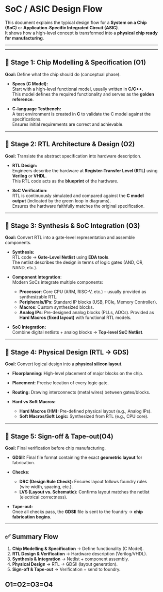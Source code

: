 # SoC / ASIC Design Flow

This document explains the typical design flow for a **System on a Chip (SoC)** or **Application-Specific Integrated Circuit (ASIC)**.  
It shows how a high-level concept is transformed into a **physical chip ready for manufacturing**.

---

---
## 📌 Stage 1: Chip Modelling & Specification (O1)

**Goal:** Define what the chip should do (conceptual phase).

- **Specs (C Model):**  
  Start with a high-level functional model, usually written in **C/C++**.  
  This model defines the required functionality and serves as the **golden reference**.

- **C-language Testbench:**  
  A test environment is created in **C** to validate the C model against the specifications.  
  Ensures initial requirements are correct and achievable.

---

## 📌 Stage 2: RTL Architecture & Design (O2)

**Goal:** Translate the abstract specification into hardware description.

- **RTL Design:**  
  Engineers describe the hardware at **Register-Transfer Level (RTL)** using **Verilog** or **VHDL**.  
  This RTL code acts as the **blueprint** of the hardware.

- **SoC Verification:**  
  RTL is continuously simulated and compared against the **C model output** (indicated by the green loop in diagrams).  
  Ensures the hardware faithfully matches the original specification.

---

## 📌 Stage 3: Synthesis & SoC Integration (O3)

**Goal:** Convert RTL into a gate-level representation and assemble components.

- **Synthesis:**  
  RTL code → **Gate-Level Netlist** using **EDA tools**.  
  The netlist describes the design in terms of logic gates (AND, OR, NAND, etc.).

- **Component Integration:**  
  Modern SoCs integrate multiple components:
  - **Processor**: Core CPU (ARM, RISC-V, etc.) – usually provided as synthesizable RTL.
  - **Peripherals/IPs**: Standard IP blocks (USB, PCIe, Memory Controller).
  - **Macros**: Custom synthesized blocks.
  - **Analog IPs**: Pre-designed analog blocks (PLLs, ADCs). Provided as **Hard Macros (fixed layout)** with functional RTL models.

- **SoC Integration:**  
  Combine digital netlists + analog blocks → **Top-level SoC Netlist**.

---

## 📌 Stage 4: Physical Design (RTL → GDS)

**Goal:** Convert logical design into a **physical silicon layout**.

- **Floorplanning:** High-level placement of major blocks on the chip.  
- **Placement:** Precise location of every logic gate.  
- **Routing:** Drawing interconnects (metal wires) between gates/blocks.  

- **Hard vs Soft Macros:**  
  - **Hard Macros (HM):** Pre-defined physical layout (e.g., Analog IPs).  
  - **Soft Macros/Soft Logic:** Synthesized from RTL (e.g., CPU core).  

---

## 📌 Stage 5: Sign-off & Tape-out(O4)

**Goal:** Final verification before chip manufacturing.

- **GDSII:** Final file format containing the exact **geometric layout** for fabrication.  
- **Checks:**
  - **DRC (Design Rule Check):** Ensures layout follows foundry rules (wire width, spacing, etc.).  
  - **LVS (Layout vs. Schematic):** Confirms layout matches the netlist (electrical correctness).  

- **Tape-out:**  
  Once all checks pass, the **GDSII** file is sent to the foundry → **chip fabrication begins**.

---

## ✅ Summary Flow

1. **Chip Modelling & Specification** → Define functionality (C Model).  
2. **RTL Design & Verification** → Hardware description (Verilog/VHDL).  
3. **Synthesis & Integration** → Netlist + component assembly.  
4. **Physical Design** → RTL → GDSII (layout generation).  
5. **Sign-off & Tape-out** → Verification + send to foundry.  

## O1=O2=O3=O4
